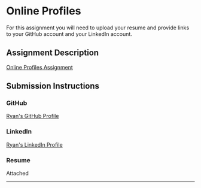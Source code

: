 # Online Profiles
For this assignment you will need to upload your resume and provide links to your GitHub account and your LinkedIn account.

## Assignment Description
[Online Profiles Assignment](https://education.launchcode.org/liftoff/modules/assignments/online-profiles)

## Submission Instructions
 
### GitHub
[Ryan's GitHub Profile](https://github.com/MulesKC)
 
### LinkedIn
[Ryan's LinkedIn Profile](https://www.linkedin.com/in/ryan-mueller-kc/)

### Resume
Attached

---


